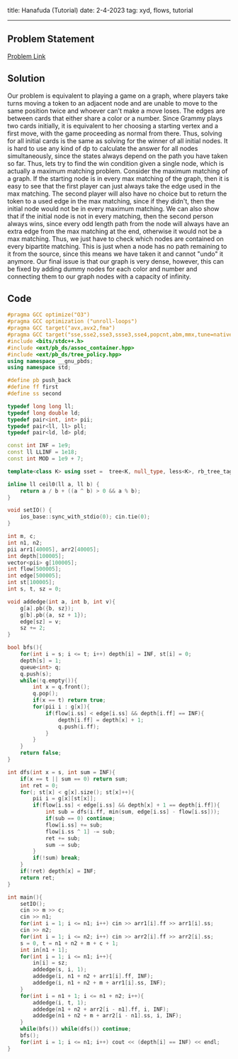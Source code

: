 title: Hanafuda (Tutorial)
date: 2-4-2023
tag: xyd, flows, tutorial

---

## Problem Statement

[Problem Link](https://contest.xinyoudui.com/contest/37/problem/177)

## Solution

Our problem is equivalent to playing a game on a graph, where players take turns moving a token to an adjacent node and are unable to move to the same position twice and whoever can't make a move loses. The edges are between cards that either share a color or a number. Since Grammy plays two cards initially, it is equivalent to her choosing a starting vertex and a first move, with the game proceeding as normal from there. Thus, solving for all initial cards is the same as solving for the winner of all initial nodes. It is hard to use any kind of dp to calculate the answer for all nodes simultaneously, since the states always depend on the path you have taken so far. Thus, lets try to find the win condition given a single node, which is actually a maximum matching problem. Consider the maximum matching of a graph. If the starting node is in every max matching of the graph, then it is easy to see that the first player can just always take the edge used in the max matching. The second player will also have no choice but to return the token to a used edge in the max matching, since if they didn't, then the initial node would not be in every maximum matching. We can also show that if the initial node is not in every matching, then the second person always wins, since every odd length path from the node will always have an extra edge from the max matching at the end, otherwise it would not be a max matching. Thus, we just have to check which nodes are contained on every bipartite matching. This is just when a node has no path remaining to it from the source, since this means we have taken it and cannot "undo" it anymore. Our final issue is that our graph is very dense, however, this can be fixed by adding dummy nodes for each color and number and connecting them to our graph nodes with a capacity of infinity.

## Code

```c++
#pragma GCC optimize("O3")
#pragma GCC optimization ("unroll-loops")
#pragma GCC target("avx,avx2,fma")
#pragma GCC target("sse,sse2,sse3,ssse3,sse4,popcnt,abm,mmx,tune=native")
#include <bits/stdc++.h>
#include <ext/pb_ds/assoc_container.hpp>
#include <ext/pb_ds/tree_policy.hpp>
using namespace __gnu_pbds;
using namespace std;

#define pb push_back
#define ff first
#define ss second

typedef long long ll;
typedef long double ld;
typedef pair<int, int> pii;
typedef pair<ll, ll> pll;
typedef pair<ld, ld> pld;

const int INF = 1e9;
const ll LLINF = 1e18;
const int MOD = 1e9 + 7;

template<class K> using sset =  tree<K, null_type, less<K>, rb_tree_tag, tree_order_statistics_node_update>;

inline ll ceil0(ll a, ll b) {
    return a / b + ((a ^ b) > 0 && a % b);
}

void setIO() {
    ios_base::sync_with_stdio(0); cin.tie(0);
}

int m, c;
int n1, n2;
pii arr1[40005], arr2[40005];
int depth[100005];
vector<pii> g[100005];
int flow[500005];
int edge[500005];
int st[100005];
int s, t, sz = 0;

void addedge(int a, int b, int v){
    g[a].pb({b, sz});
    g[b].pb({a, sz + 1});
    edge[sz] = v;
    sz += 2;
}

bool bfs(){
    for(int i = s; i <= t; i++) depth[i] = INF, st[i] = 0;
    depth[s] = 1;
    queue<int> q;
    q.push(s);
    while(!q.empty()){
        int x = q.front();
        q.pop();
        if(x == t) return true;
        for(pii i : g[x]){
            if(flow[i.ss] < edge[i.ss] && depth[i.ff] == INF){
                depth[i.ff] = depth[x] + 1;
                q.push(i.ff);
            }
        }
    }
    return false;
}

int dfs(int x = s, int sum = INF){
    if(x == t || sum == 0) return sum;
    int ret = 0;
    for(; st[x] < g[x].size(); st[x]++){
        pii i = g[x][st[x]];
        if(flow[i.ss] < edge[i.ss] && depth[x] + 1 == depth[i.ff]){
            int sub = dfs(i.ff, min(sum, edge[i.ss] - flow[i.ss]));
            if(sub == 0) continue;
            flow[i.ss] += sub;
            flow[i.ss ^ 1] -= sub;
            ret += sub;
            sum -= sub;
        }
        if(!sum) break;
    }
    if(!ret) depth[x] = INF;
    return ret;
}

int main(){
    setIO();
    cin >> m >> c;
    cin >> n1;
    for(int i = 1; i <= n1; i++) cin >> arr1[i].ff >> arr1[i].ss;
    cin >> n2;
    for(int i = 1; i <= n2; i++) cin >> arr2[i].ff >> arr2[i].ss;
    s = 0, t = n1 + n2 + m + c + 1;
    int in[n1 + 1];
    for(int i = 1; i <= n1; i++){
        in[i] = sz;
        addedge(s, i, 1);
        addedge(i, n1 + n2 + arr1[i].ff, INF);
        addedge(i, n1 + n2 + m + arr1[i].ss, INF);
    }
    for(int i = n1 + 1; i <= n1 + n2; i++){
        addedge(i, t, 1);
        addedge(n1 + n2 + arr2[i - n1].ff, i, INF);
        addedge(n1 + n2 + m + arr2[i - n1].ss, i, INF);
    }
    while(bfs()) while(dfs()) continue;
    bfs();
    for(int i = 1; i <= n1; i++) cout << (depth[i] == INF) << endl;
}
```